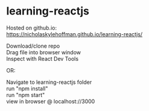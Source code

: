 # learning-reactjs
Hosted on github.io:
<br>
https://nicholaskylehoffman.github.io/learning-reactjs/

Download/clone repo
<br>
Drag file into browser window
<br>
Inspect with React Dev Tools

OR:

Navigate to learning-reactjs folder
<br>
run "npm install"
<br>
run "npm start"
<br>
view in browser @ localhost://3000
